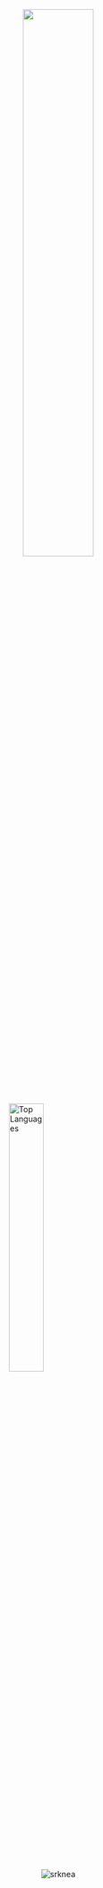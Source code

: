 <div align="center">
<img width="50%" src="https://github-readme-streak-stats.herokuapp.com/?user=srknea&theme=dark"/>
</div>

<div align="center">
<a href="https://github.com/srknea" align="left"><img width="35%" src="https://github-readme-stats.vercel.app/api/top-langs/?username=srknea&langs_count=10&title_color=6366f1&text_color=ffffff&icon_color=3382ed&bg_color=0f172a&hide_border=true&locale=en&custom_title=Top%20%Languages" alt="Top Languages" /></a>
</div>

<div align="center"> <img src="https://komarev.com/ghpvc/?username=srknea&label=Profile%20views&color=0f172a&style=flat" alt="srknea" /> </div>

<!--
### Hi there 👋

**srknea/srknea** is a ✨ _special_ ✨ repository because its `README.md` (this file) appears on your GitHub profile.

Here are some ideas to get you started:

- 🔭 I’m currently working on ...
- 🌱 I’m currently learning ...
- 👯 I’m looking to collaborate on ...
- 🤔 I’m looking for help with ...
- 💬 Ask me about ...
- 📫 How to reach me: ...
- 😄 Pronouns: ...
- ⚡ Fun fact: ...
-->
